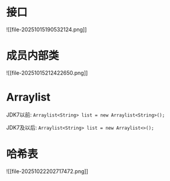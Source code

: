# 接口
![[file-20251015190532124.png]]
# 成员内部类

![[file-20251015212422650.png]]


# Arraylist
JDK7以前:
`Arraylist<String> list = new Arraylist<String>();`

JDK7及以后:
`Arraylist<String> list = new Arraylist<>();`

# 哈希表
![[file-20251022202717472.png]]